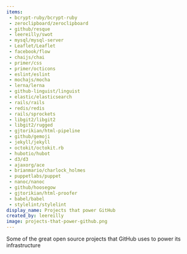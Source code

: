 ```yaml
---
items:
 - bcrypt-ruby/bcrypt-ruby
 - zeroclipboard/zeroclipboard
 - github/resque
 - leereilly/swot
 - mysql/mysql-server
 - Leaflet/Leaflet
 - facebook/flow
 - chaijs/chai
 - primer/css
 - primer/octicons
 - eslint/eslint
 - mochajs/mocha
 - lerna/lerna
 - github-linguist/linguist
 - elastic/elasticsearch
 - rails/rails
 - redis/redis
 - rails/sprockets
 - libgit2/libgit2
 - libgit2/rugged
 - gjtorikian/html-pipeline
 - github/gemoji
 - jekyll/jekyll
 - octokit/octokit.rb
 - hubotio/hubot
 - d3/d3
 - ajaxorg/ace
 - brianmario/charlock_holmes
 - puppetlabs/puppet
 - nanoc/nanoc
 - github/hoosegow
 - gjtorikian/html-proofer
 - babel/babel
 - stylelint/stylelint
display_name: Projects that power GitHub
created_by: leereilly
image: projects-that-power-github.png
---
```

Some of the great open source projects that GitHub uses to power its infrastructure

